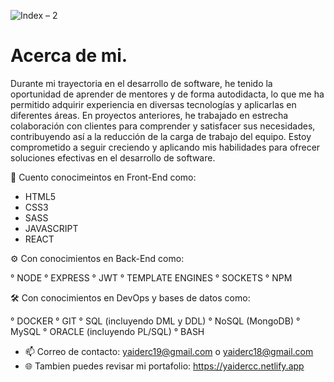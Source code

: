 <p align="center">
  
  ![Index – 2](https://user-images.githubusercontent.com/55888825/197339132-74c2e78e-f7ce-45ff-a44d-c1c1467f906f.png)

  
</p>


# Acerca de mi.
Durante mi trayectoria en el desarrollo de software, he tenido la oportunidad de aprender de mentores y de forma autodidacta, lo que me ha permitido adquirir experiencia en diversas tecnologías y aplicarlas en diferentes áreas. En proyectos anteriores, he trabajado en estrecha colaboración con clientes para comprender y satisfacer sus necesidades, contribuyendo así a la reducción de la carga de trabajo del equipo. Estoy comprometido a seguir creciendo y aplicando mis habilidades para ofrecer soluciones efectivas en el desarrollo de software.

🚀 Cuento conocimeintos en Front-End como:

<ul>
  <li>HTML5</li>
  <li>CSS3</li>
  <li>SASS</li>
  <li>JAVASCRIPT</li>
  <li>REACT</li>
</ul>


⚙️ Con conocimientos en Back-End como:

° NODE
° EXPRESS
° JWT
° TEMPLATE ENGINES
° SOCKETS
° NPM


🛠️ Con conocimientos en DevOps y bases de datos como:

° DOCKER
° GIT
° SQL (incluyendo DML y DDL)
° NoSQL (MongoDB)
° MySQL
° ORACLE (incluyendo PL/SQL)
° BASH

- 📫 Correo de contacto: yaiderc19@gmail.com o yaiderc18@gmail.com
- 🌐 Tambien puedes revisar mi portafolio: https://yaidercc.netlify.app

